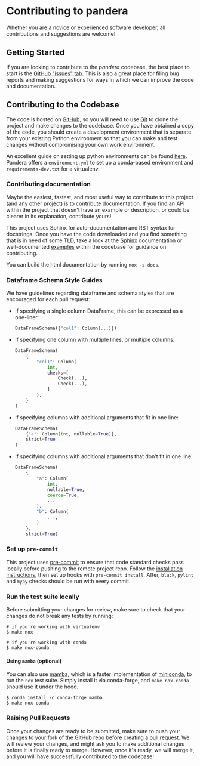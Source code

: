 # Contributing to pandera

Whether you are a novice or experienced software developer, all contributions
and suggestions are welcome!

## Getting Started

If you are looking to contribute to the _pandera_ codebase, the best place to
start is the [GitHub "issues" tab](https://github.com/pandera-dev/pandera/issues).
This is also a great place for filing bug reports and making suggestions for
ways in which we can improve the code and documentation.

## Contributing to the Codebase

The code is hosted on [GitHub](https://github.com/pandera-dev/pandera/issues),
so you will need to use [Git](http://git-scm.com/) to clone the project and make
changes to the codebase. Once you have obtained a copy of the code, you should
create a development environment that is separate from your existing Python
environment so that you can make and test changes without compromising your
own work environment.

An excellent guide on setting up python environments can be found
[here](https://pandas.pydata.org/docs/development/contributing.html#creating-a-python-environment).
Pandera offers a `environment.yml` to set up a conda-based environment and
`requirements-dev.txt` for a virtualenv.

### Contributing documentation

Maybe the easiest, fastest, and most useful way to contribute to this project
(and any other project) is to contribute documentation. If you find an API
within the project that doesn't have an example or description, or could be
clearer in its explanation, contribute yours!

This project uses Sphinx for auto-documentation and RST syntax for docstrings.
Once you have the code downloaded and you find something that is in need of some
TLD, take a look at the [Sphinx](https://www.sphinx-doc.org/en/1.0/rest.html)
documentation or well-documented [examples](https://pandera.readthedocs.io/en/stable/_modules/pandera/schemas.html#DataFrameSchema)
within the codebase for guidance on contributing.

You can build the html documentation by running `nox -s docs`.


### Dataframe Schema Style Guides

We have guidelines regarding dataframe and schema styles that are encouraged
for each pull request:

- If specifying a single column DataFrame, this can be expressed as a one-liner:

  ```python
  DataFrameSchema({"col1": Column(...)})
  ```

- If specifying one column with multiple lines, or multiple columns:

  ```python
  DataFrameSchema(
      {
          "col1": Column(
              int,
              checks=[
                  Check(...),
                  Check(...),
              ]
          ),
      }
  )
  ```

- If specifying columns with additional arguments that fit in one line:

  ```python
  DataFrameSchema(
      {"a": Column(int, nullable=True)},
      strict=True
  )
  ```

- If specifying columns with additional arguments that don't fit in one line:
  ```python
  DataFrameSchema(
      {
          "a": Column(
              int,
              nullable=True,
              coerce=True,
              ...
          ),
          "b": Column(
              ...,
          )
      },
      strict=True)
  ```

### Set up `pre-commit`

This project uses [pre-commit](https://pre-commit.com/) to ensure that code
standard checks pass locally before pushing to the remote project repo. Follow
the [installation instructions](https://pre-commit.com/#installation), then
set up hooks with `pre-commit install`. After, `black`, `pylint` and `mypy`
checks should be run with every commit.

### Run the test suite locally

Before submitting your changes for review, make sure to check that your changes
do not break any tests by running:

```
# if you're working with virtualenv
$ make nox

# if you're working with conda
$ make nox-conda
```

#### Using `mamba` (optional)

You can also use [mamba](https://github.com/mamba-org/mamba), which is a faster
implementation of [miniconda](https://docs.conda.io/en/latest/miniconda.html),
to run the `nox` test suite. Simply install it via conda-forge, and
`make nox-conda` should use it under the hood.

```
$ conda install -c conda-forge mamba
$ make nox-conda
```

### Raising Pull Requests

Once your changes are ready to be submitted, make sure to push your changes to
your fork of the GitHub repo before creating a pull request. We will review
your changes, and might ask you to make additional changes before it is finally
ready to merge. However, once it's ready, we will merge it, and you will have
successfully contributed to the codebase!
